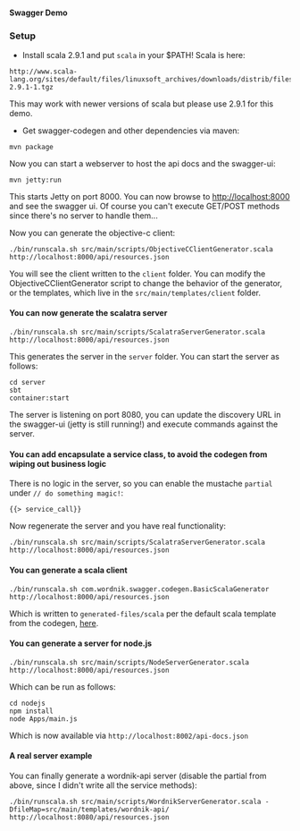 #### Swagger Demo

### Setup
* Install scala 2.9.1 and put `scala` in your $PATH!  Scala is here:

```
http://www.scala-lang.org/sites/default/files/linuxsoft_archives/downloads/distrib/files/scala-2.9.1-1.tgz
```

This may work with newer versions of scala but please use 2.9.1 for this demo.

* Get swagger-codegen and other dependencies via maven:

```
mvn package
```

Now you can start a webserver to host the api docs and the swagger-ui:

```
mvn jetty:run
```

This starts Jetty on port 8000.  You can now browse to [http://localhost:8000](http://localhost:8000) and see the swagger ui.  Of course you can't execute GET/POST methods since there's no server to handle them...

Now you can generate the objective-c client:

```
./bin/runscala.sh src/main/scripts/ObjectiveCClientGenerator.scala http://localhost:8000/api/resources.json
```

You will see the client written to the `client` folder.  You can modify the ObjectiveCClientGenerator script to change the behavior of the generator, or the templates, which live in the `src/main/templates/client` folder.

#### You can now generate the scalatra server

```
./bin/runscala.sh src/main/scripts/ScalatraServerGenerator.scala http://localhost:8000/api/resources.json
```

This generates the server in the `server` folder.  You can start the server as follows:

```
cd server
sbt
container:start
```

The server is listening on port 8080, you can update the discovery URL in the swagger-ui (jetty is still running!) and execute commands against the server.

#### You can add encapsulate a service class, to avoid the codegen from wiping out business logic

There is no logic in the server, so you can enable the mustache `partial` under `// do something magic!`:

```
{{> service_call}}
```

Now regenerate the server and you have real functionality:

```
./bin/runscala.sh src/main/scripts/ScalatraServerGenerator.scala http://localhost:8000/api/resources.json
```

#### You can generate a scala client

```
./bin/runscala.sh com.wordnik.swagger.codegen.BasicScalaGenerator http://localhost:8000/api/resources.json
```

Which is written to `generated-files/scala` per the default scala template from the codegen, [here](https://github.com/wordnik/swagger-codegen/blob/master/src/main/scala/com/wordnik/swagger/codegen/BasicScalaGenerator.scala).

#### You can generate a server for node.js

```
./bin/runscala.sh src/main/scripts/NodeServerGenerator.scala http://localhost:8000/api/resources.json
```

Which can be run as follows:

```
cd nodejs
npm install
node Apps/main.js
```

Which is now available via `http://localhost:8002/api-docs.json`

#### A real server example

You can finally generate a wordnik-api server (disable the partial from above, since I didn't write all the service methods):

```
./bin/runscala.sh src/main/scripts/WordnikServerGenerator.scala -DfileMap=src/main/templates/wordnik-api/ http://localhost:8080/api/resources.json
```